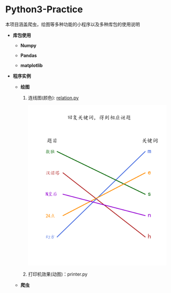 # Python3-Practice
本项目涵盖爬虫，绘图等多种功能的小程序以及多种库包的使用说明

*  **库包使用**

    + **Numpy**
    
    + **Pandas**
    
    + **matplotlib**
    


*  **程序实例**

    + **绘图**
    
       1. 连线图(颜色): [relation.py](https://github.com/Anfany/Python3-Practice/blob/master/relation.py)
       
          ![image](https://github.com/Anfany/Python3-Practice/blob/master/puzzle.png)
    
       2. 打印机效果(动图)：printer.py
    
    
    
    + **爬虫**
    

